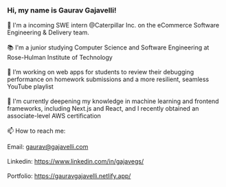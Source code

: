 ### Hi, my name is Gaurav Gajavelli!<br>

👋 I'm a incoming SWE intern @Caterpillar Inc. on the eCommerce Software Engineering & Delivery team.<br><br>
📚 I'm a junior studying Computer Science and Software Engineering at Rose-Hulman Institute of Technology<br><br>
🔭 I’m working on web apps for students to review their debugging performance on homework submissions and a more resilient, seamless YouTube playlist<br><br>
🌱 I'm currently deepening my knowledge in machine learning and frontend frameworks, including Next.js and React, and I recently obtained an associate-level AWS certification<br><br>
📫 How to reach me:<br>

Email: gaurav@gajavelli.com<br><br>
Linkedin: https://www.linkedin.com/in/gajavegs/<br><br>
Portfolio: https://gauravgajavelli.netlify.app/<br><br>
